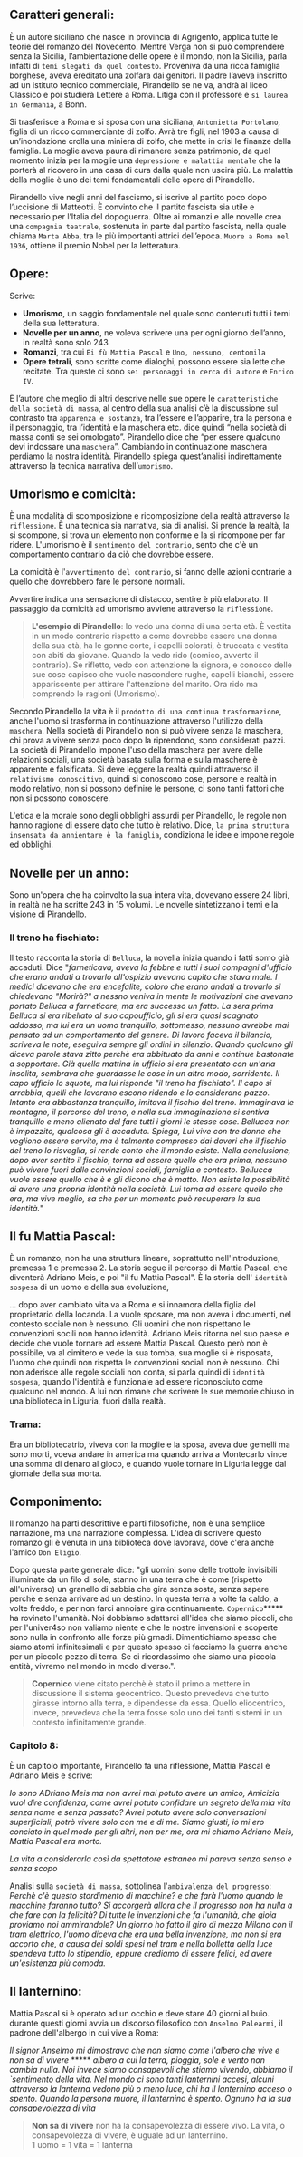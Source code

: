 <IndicePath/>
<script>
  import IndicePath from '$lib/IndicePath/index.svelte';
  </script>

## Caratteri generali:
È un autore siciliano che nasce in provincia di Agrigento, applica tutte le teorie del romanzo del Novecento. Mentre Verga non si può 
comprendere senza la Sicilia, l’ambientazione delle opere è il mondo, non la Sicilia, parla infatti di `temi slegati da quel contesto`. 
Proveniva da una ricca famiglia borghese, aveva ereditato una zolfara dai genitori. Il padre l’aveva inscritto ad un istituto tecnico 
commerciale, Pirandello se ne va, andrà al liceo Classico e poi studierà Lettere a Roma. Litiga con il professore e `si laurea in Germania`, a 
Bonn.

Si trasferisce a Roma e si sposa con una siciliana, `Antonietta Portolano`, figlia di un ricco commerciante di zolfo. Avrà tre figli, nel 1903 a causa di un’inondazione crolla una miniera di zolfo, che mette in crisi le finanze della famiglia. La moglie aveva paura di rimanere senza patrimonio, da quel momento inizia per la moglie una `depressione e malattia mentale` che la porterà al ricovero in una casa di cura dalla quale non uscirà più. La malattia della moglie è uno dei temi fondamentali delle opere di Pirandello. 

Pirandello vive negli anni del fascismo, si iscrive al partito poco dopo l’uccisione di Matteotti. È convinto che il partito fascista sia utile e necessario per l’Italia del dopoguerra. Oltre ai romanzi e alle novelle crea una `compagnia teatrale`, sostenuta in parte dal partito fascista, nella quale chiama `Marta Abba`, tra le più importanti attrici dell’epoca. 
`Muore a Roma nel 1936`, ottiene il premio Nobel per la letteratura.

## Opere:
Scrive:
- **Umorismo**, un saggio fondamentale nel quale sono contenuti tutti i temi della sua letteratura.
- **Novelle per un anno**, ne voleva scrivere una per ogni giorno dell’anno, in realtà sono solo 243
- **Romanzi**, tra cui `Ei fù Mattia Pascal` e `Uno, nessuno, centomila`
- **Opere tetrali**, sono scritte come dialoghi, possono essere sia lette che recitate. Tra queste ci sono `sei personaggi in cerca di autore` e `Enrico IV`.

È l’autore che meglio di altri descrive nelle sue opere le `caratteristiche della società di massa`, al centro della sua analisi c’è la discussione sul contrasto tra `apparenza e sostanza`, tra l’essere e l’apparire, tra la persona e il personaggio, tra l’identità e la maschera etc. dice quindi “nella società di massa conti se sei omologato”. Pirandello dice che “per essere qualcuno devi indossare una `maschera`”. Cambiando in continuazione maschera perdiamo la nostra identità.
Pirandello spiega quest’analisi indirettamente attraverso la tecnica narrativa dell’`umorismo`. 

## Umorismo e comicità:
È una modalità di scomposizione e ricomposizione della realtà attraverso la `riflessione`. È una tecnica sia narrativa, sia di analisi. Si prende la realtà, la si scompone, si trova un elemento non conforme e la si ricompone per far ridere. L'umorismo è il `sentimento del contrario`, sento che c'è un comportamento contrario da ciò che dovrebbe essere.

La comicità è l'`avvertimento del contrario`, si fanno delle azioni contrarie a quello che dovrebbero fare le persone normali.

Avvertire indica una sensazione di distacco, sentire è più elaborato. Il passaggio da comicità ad umorismo avviene attraverso la `riflessione`. 

>**L'esempio di Pirandello**: Io vedo una donna di una certa età. È vestita in un modo contrario rispetto a come dovrebbe essere una donna della sua età, ha le gonne corte, i capelli colorati, è truccata e vestita con abiti da giovane. Quando la vedo rido (comico, avverto il contrario). Se rifletto, vedo con attenzione la signora, e conosco delle sue cose capisco che vuole nascondere rughe, capelli bianchi, essere appariscente per attirare l'attenzione del marito. Ora rido ma comprendo le ragioni (Umorismo).

Secondo Pirandello la vita è il `prodotto di una continua trasformazione`, anche l'uomo si trasforma in continuazione attraverso l'utilizzo della `maschera`. Nella società di Pirandello non si può vivere senza la maschera, chi prova a vivere senza poco dopo la riprendono, sono considerati pazzi. La società di Pirandello impone l'uso della maschera per avere delle relazioni sociali, una società basata sulla forma e sulla maschere è apparente e falsificata. Si deve leggere la realtà quindi attraverso il `relativismo conoscitivo`, quindi si conoscono cose, persone e realtà in modo relativo, non si possono definire le persone, ci sono tanti fattori che non si possono conoscere.

L'etica e la morale sono degli obblighi assurdi per Pirandello, le regole non hanno ragione di essere dato che tutto è relativo. Dice, `la prima struttura insensata da annientare è la famiglia`, condiziona le idee e impone regole ed obblighi. 

## Novelle per un anno:
Sono un'opera che ha coinvolto la sua intera vita, dovevano essere 24 libri, in realtà ne ha scritte 243 in 15 volumi. Le novelle sintetizzano i temi e la visione di Pirandello. 

### Il treno ha fischiato:
Il testo racconta la storia di `Belluca`, la novella inizia quando i fatti somo già accaduti. Dice 
"*farneticava, aveva la febbre e tutti i suoi compagni d'ufficio che erano andati a trovarlo all'ospizio avevano capito che stava male. I medici dicevano che era encefalite, coloro che erano andati a trovarlo si chiedevano "Morirà?" a nessno veniva in mente le motivazioni che avevano portato Belluca a farneticare, ma era successo un fatto. La sera prima Belluca si era ribellato al suo capoufficio, gli si era quasi scagnato addosso, ma lui era un uomo tranquillo, sottomesso, nessuno avrebbe mai pensato ad un comportamento del genere. Di lavoro faceva il bilancio, scriveva le note, eseguiva sempre gli ordini in silenzio. Quando qualcuno gli diceva parole stava zitto perchè era abbituato da anni e continue bastonate a sopportare. Già quella mattina in ufficio si era presentato con un'aria insolita, sembrava che guardasse le cose in un altro modo, sorridente. Il capo ufficio lo squote, ma lui risponde "il treno ha fischiato". Il capo si arrabbia, quelli che lavorano escono ridendo e lo considerano pazzo. Intanto era abbastanza tranquillo, imitava il fischio del treno. Immaginava le montagne, il percorso del treno, e nella sua immaginazione si sentiva tranquillo e meno alienato del fare tutti i giorni le stesse cose. Bellucca non è impazzito, qualcosa gli è accaduto. Spiega, Lui vive con tre donne che vogliono essere servite, ma è talmente compresso dai doveri che il fischio del treno lo risveglia, si rende conto che il mondo esiste. Nella conclusione, dopo aver sentito il fischio, torna ad essere quello che era prima, nessuno può vivere fuori dalle convinzioni sociali, famiglia e contesto. Bellucca vuole essere quello che è e gli dicono che è matto. Non esiste la possibilità di avere una propria identità nella società. Lui torna ad essere quello che era, ma vive meglio, sa che per un momento può recuperare la sua identità.*"

## Il fu Mattia Pascal:
È un romanzo, non ha una struttura lineare, soprattutto nell'introduzione, premessa 1 e premessa 2. La storia segue il percorso di Mattia Pascal, che diventerà Adriano Meis, e poi "il fu Mattia Pascal". È la storia dell' `identità sospesa` di un uomo e della sua evoluzione,  

... dopo aver cambiato vita va a Roma e si innamora della figlia del proprietario della locanda. La vuole sposare, ma non aveva i documenti, nel contesto sociale non è nessuno. Gli uomini che non rispettano le convenzioni socili non hanno identità. Adriano Meis ritorna nel suo paese e decide che vuole tornare ad essere Mattia Pascal. Questo però non è possibile, va al cimitero e vede la sua tomba, sua moglie si è risposata, l'uomo che quindi non rispetta le convenzioni sociali non è nessuno. Chi non aderisce alle regole sociali non conta, si parla quindi di `identità sospesa`, quando l'identità è funzionale ad essere riconosciuto come qualcuno nel mondo. A lui non rimane che scrivere le sue memorie chiuso in una biblioteca in Liguria, fuori dalla realtà. 

### Trama:
Era un bibliotecatrio, viveva con la moglie e la sposa, aveva due gemelli ma sono morti, voeva andare in america ma quando arriva a Montecarlo vince una somma di denaro al gioco, e quando vuole tornare in Liguria legge dal giornale della sua morta. 

## Componimento:
Il romanzo ha parti descrittive e parti filosofiche, non è una semplice narrazione, ma una narrazione complessa. L'idea di scrivere questo romanzo gli è venuta in una biblioteca dove lavorava, dove c'era anche l'amico `Don Eligio`. 

Dopo questa parte generale dice: "gli uomini sono delle trottole invisibili illuminate da un filo di sole, stanno in una terra che è come (rispetto all'universo) un granello di sabbia che gira senza sosta, senza sapere perchè e senza arrivare ad un destino. In questa terra a volte fa caldo, a volte freddo, e per non farci annoiare gira continuamente. `Copernico`***** ha rovinato l'umanità. Noi dobbiamo adattarci all'idea che siamo piccoli, che per l'univer4so non valiamo niente e che le nostre invensioni e scoperte sono nulla in confronto alle forze più grnadi. Dimentichiamo spesso che siamo atomi infinitesimali e per questo spesso ci facciamo la guerra anche per un piccolo pezzo di terra. Se ci ricordassimo che siamo una piccola entità, vivremo nel mondo in modo diverso.". 

>**Copernico** viene citato perchè è stato il primo a mettere in discussione il sistema geocentrico. Questo prevedeva che tutto girasse intorno alla terra, e dipendesse da essa. Quello eliocentrico, invece, prevedeva che la terra fosse solo uno dei tanti sistemi in un contesto infinitamente grande. 

### Capitolo 8:
È un capitolo importante, Pirandello fa una riflessione, Mattia Pascal è Adriano Meis e scrive:

*Io sono ADriano Meis ma non avrei mai potuto avere un amico, Amicizia vuol dire confidenza,  come avrei potuto confidare un segreto della mia vita senza nome e senza passato? Avrei potuto avere solo conversazioni superficiali, potrò vivere solo con me e di me. Siamo giusti, io mi ero conciato in quel modo per gli altri, non per me, ora mi chiamo Adriano Meis, Mattia Pascal era morto.*


*La vita a considerarla così da spettatore estraneo mi pareva senza senso e senza scopo*

Analisi sulla `società di massa`, sottolinea l'`ambivalenza del progresso`:<br>
*Perchè c'è questo stordimento di macchine? e che farà l'uomo quando le macchine faranno tutto? Si accorgerà allora che il progresso non ha nulla a che fare con la felicità? Di tutte le invenzioni che fa l'umanità, che gioia proviamo noi ammirandole? Un giorno ho fatto il giro di mezza Milano con il tram elettrico, l'uomo diceva che era una bella invenzione, ma non si era accorto che, a causa dei soldi spesi nel tram e nella bolletta della luce spendeva tutto lo stipendio, eppure crediamo di essere felici, ed avere un'esistenza più comoda.*

## Il lanternino:
Mattia Pascal si è operato ad un occhio e deve stare 40 giorni al buio. durante questi giorni avvia un discorso filosofico con `Anselmo Palearmi`, il padrone dell'albergo in cui vive a Roma: 

*Il signor Anselmo mi dimostrava che non siamo come l'albero che vive e non sa di vivere* ***** *albero a cui la terra, pioggia, sole e vento non cambia nulla. Noi invece siamo consapevoli che stiamo vivendo, abbiamo il `sentimento della vita.  Nel mondo ci sono tanti lanternini accesi, alcuni attraverso la lanterna vedono più o meno luce, chi ha il lanternino acceso o spento. Quando la persona muore, il lanternino è spento. Ognuno ha la sua consapevolezza di vita*

>**Non sa di vivere** non ha la consapevolezza di essere vivo. La vita, o consapevolezza di vivere, è uguale ad un lanternino.<br> 1 uomo = 1 vita = 1 lanterna
